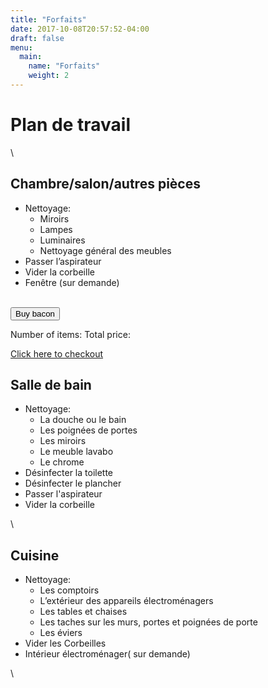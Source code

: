 ```yaml
---
title: "Forfaits"
date: 2017-10-08T20:57:52-04:00
draft: false
menu:
  main:
    name: "Forfaits"
    weight: 2
---
```


<h1 class="f2 b lh-title mb2">Plan de travail </h1>
\
<h2 class="f4 b lh-title mb2">Chambre/salon/autres pièces</h2>

* Nettoyage:
  * Miroirs
  * Lampes
  * Luminaires
  * Nettoyage général des meubles
* Passer l’aspirateur
* Vider la corbeille
* Fenêtre (sur demande)

\
<button
    class="snipcart-add-item"
    data-item-id="2"
    data-item-name="Bacon"
    data-item-price="3.00"
    data-item-weight="20"
    data-item-url="http://myapp.com/products/bacon"
    data-item-description="Some fresh bacon">
        Buy bacon
</button>


<div class="snipcart-summary">
    Number of items: <span class="snipcart-total-items"></span>
    Total price: <span class="snipcart-total-price"></span>
</div>

<a href="#" class="snipcart-checkout">Click here to checkout</a>

<h2 class="f4 b lh-title mb2">Salle de bain</h2>

* Nettoyage:
  * La douche ou le bain
  * Les poignées de portes
  * Les miroirs
  * Le meuble lavabo
  * Le chrome
* Désinfecter la toilette
* Désinfecter le plancher
* Passer l'aspirateur
* Vider la corbeille

\
<h2 class="f4 b lh-title mb2">Cuisine</h2>

* Nettoyage:
  * Les comptoirs
  * L’extérieur des appareils électroménagers
  * Les tables et chaises
  * Les taches sur les murs, portes et poignées de porte
  * Les éviers
* Vider les Corbeilles
* Intérieur électroménager( sur demande)

\